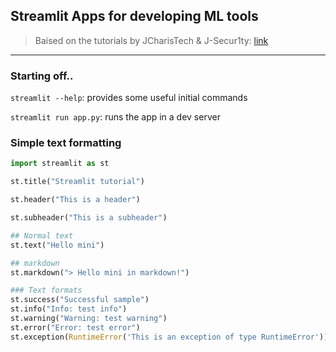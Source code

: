 ## Streamlit Apps for developing ML tools

> Baised on the tutorials by JCharisTech & J-Secur1ty: [link](https://www.youtube.com/watch?v=_9WiB2PDO7k&list=PLJ39kWiJXSixyRMcn3lrbv8xI8ZZoYNZU&index=2&t=0s)

---

### Starting off..

`streamlit --help`: provides some useful initial commands

`streamlit run app.py`: runs the app in a dev server

### Simple text formatting

```python
import streamlit as st

st.title("Streamlit tutorial")

st.header("This is a header")

st.subheader("This is a subheader")

## Normal text
st.text("Hello mini")

## markdown
st.markdown("> Hello mini in markdown!")

### Text formats
st.success("Successful sample")
st.info("Info: test info")
st.warning("Warning: test warning")
st.error("Error: test error")
st.exception(RuntimeError('This is an exception of type RuntimeError'))
```